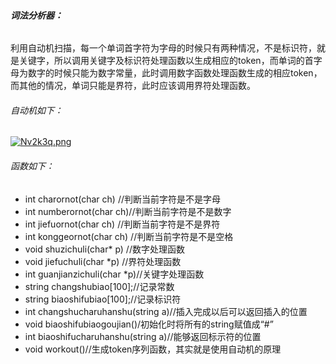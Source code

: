 ###### **词法分析器：**

利用自动机扫描，每一个单词首字符为字母的时候只有两种情况，不是标识符，就是关键字，所以调用关键字及标识符处理函数以生成相应的token，而单词的首字母为数字的时候只能为数字常量，此时调用数字函数处理函数生成的相应token，而其他的情况，单词只能是界符，此时应该调用界符处理函数。

###### 自动机如下：

[![Nv2k3q.png](https://s1.ax1x.com/2020/07/04/Nv2k3q.png)](https://imgchr.com/i/Nv2k3q)

###### 函数如下：

- int charornot(char ch) //判断当前字符是不是字母
- int numberornot(char ch)//判断当前字符是不是数字
- int jiefuornot(char ch) //判断当前字符是不是界符
- int konggeornot(char ch) //判断当前字符是不是空格
- void shuzichuli(char* p) //数字处理函数
- void jiefuchuli(char *p) //界符处理函数
- int guanjianzichuli(char *p)//关键字处理函数
- string changshubiao[100];//记录常数
- string biaoshifubiao[100];//记录标识符
- int changshucharuhanshu(string a)//插入完成以后可以返回插入的位置
- void biaoshifubiaogoujian()/初始化时将所有的string赋值成“#”
- int biaoshifucharuhanshu(string a)//能够返回标示符的位置
- void workout()//生成token序列函数，其实就是使用自动机的原理